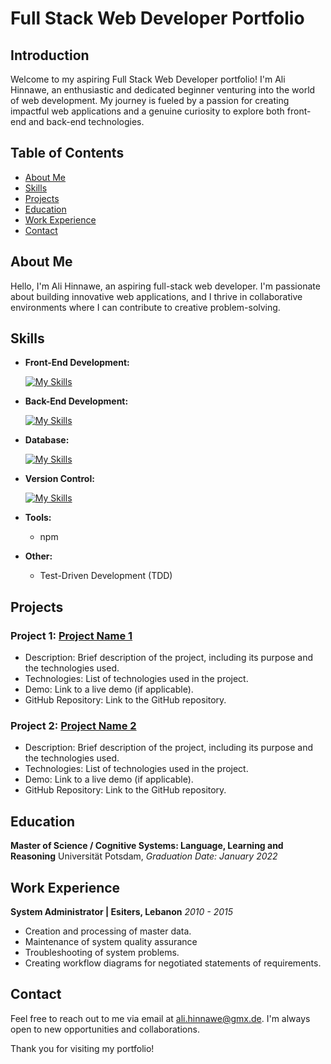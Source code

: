 # Full Stack Web Developer Portfolio

## Introduction

Welcome to my aspiring Full Stack Web Developer portfolio! I'm Ali Hinnawe, an enthusiastic and dedicated beginner venturing into the world of web development. My journey is fueled by a passion for creating impactful web applications and a genuine curiosity to explore both front-end and back-end technologies.


## Table of Contents

- [About Me](#about-me)
- [Skills](#skills)
- [Projects](#projects)
- [Education](#education)
- [Work Experience](#work-experience)
- [Contact](#contact)

## About Me

Hello, I'm Ali Hinnawe, an aspiring full-stack web developer. I'm passionate about building innovative web applications, and I thrive in collaborative environments where I can contribute to creative problem-solving.


## Skills

- **Front-End Development:**

  [![My Skills](https://skillicons.dev/icons?i=html,css,js,react,nextjs)](https://skillicons.dev)

- **Back-End Development:**
  
  [![My Skills](https://skillicons.dev/icons?i=nodejs,mongodb)](https://skillicons.dev)


- **Database:**
  
  [![My Skills](https://skillicons.dev/icons?i=mongodb)](https://skillicons.dev)

- **Version Control:**
  
  [![My Skills](https://skillicons.dev/icons?i=git,github)](https://skillicons.dev)

- **Tools:**
  - npm

- **Other:**
  - Test-Driven Development (TDD) <i class="fas fa-vial"></i>

## Projects

### Project 1: [Project Name 1](link-to-project-1)

- Description: Brief description of the project, including its purpose and the technologies used.
- Technologies: List of technologies used in the project.
- Demo: Link to a live demo (if applicable).
- GitHub Repository: Link to the GitHub repository.

### Project 2: [Project Name 2](link-to-project-2)

- Description: Brief description of the project, including its purpose and the technologies used.
- Technologies: List of technologies used in the project.
- Demo: Link to a live demo (if applicable).
- GitHub Repository: Link to the GitHub repository.


## Education

**Master of Science / Cognitive Systems: Language, Learning and Reasoning**
Universität Potsdam,
*Graduation Date:  January 2022*

## Work Experience

**System Administrator | Esiters, Lebanon**
*2010 - 2015*

- Creation and processing of master data.
- Maintenance of system quality assurance
- Troubleshooting of system problems.
- Creating workflow diagrams for negotiated statements of requirements.


## Contact

Feel free to reach out to me via email at ali.hinnawe@gmx.de. I'm always open to new opportunities and collaborations.

Thank you for visiting my portfolio!



